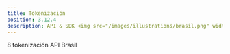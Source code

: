 ```yaml
---
title: Tokenización
position: 3.12.4
description: API & SDK <img src="/images/illustrations/brasil.png" width="50">
---
```


8 tokenización API Brasil
